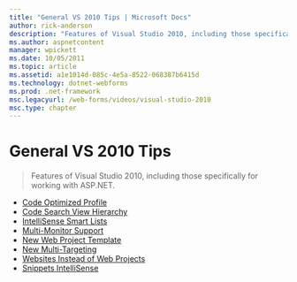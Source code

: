```yaml
---
title: "General VS 2010 Tips | Microsoft Docs"
author: rick-anderson
description: "Features of Visual Studio 2010, including those specifically for working with ASP.NET."
ms.author: aspnetcontent
manager: wpickett
ms.date: 10/05/2011
ms.topic: article
ms.assetid: a1e1014d-085c-4e5a-8522-068387b6415d
ms.technology: dotnet-webforms
ms.prod: .net-framework
msc.legacyurl: /web-forms/videos/visual-studio-2010
msc.type: chapter
---
```

General VS 2010 Tips
====================
> Features of Visual Studio 2010, including those specifically for working with ASP.NET.


- [Code Optimized Profile](visual-studio-2010-quick-hit-code-optimized-profile.md)
- [Code Search View Hierarchy](visual-studio-2010-quick-hit-code-search-view-hierarchy.md)
- [IntelliSense Smart Lists](visual-studio-2010-quick-hit-intellisense-smart-lists.md)
- [Multi-Monitor Support](visual-studio-2010-quick-hit-multi-monitor-support.md)
- [New Web Project Template](visual-studio-2010-quick-hit-new-web-project-template.md)
- [New Multi-Targeting](visual-studio-2010-quick-hit-new-multi-targeting.md)
- [Websites Instead of Web Projects](visual-studio-2010-quick-hit-websites-instead-of-web-projects.md)
- [Snippets IntelliSense](visual-studio-2010-quick-hit-snippets-intellisense.md)